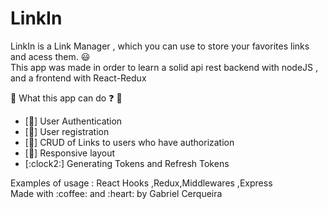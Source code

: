 # LinkIn

LinkIn is a Link Manager , which you can use to store your favorites links and acess them. :smiley:<br>
This app was made in order to learn a solid api rest backend with nodeJS , and a frontend with React-Redux

 :eyes: What this app can do :question: :eyes:
 <ul>
 <li>[🔑] User Authentication
 <li>[👤] User registration
 <li>[📝] CRUD of Links to users who have authorization
 <li>[📲] Responsive layout
 <li>[:clock2:] Generating Tokens and Refresh Tokens
 </ul>
 Examples of usage : React Hooks ,Redux,Middlewares ,Express
 
 
 

<div>Made with :coffee: and :heart: by Gabriel Cerqueira<div/>


